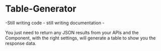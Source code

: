 # Table-Generator

-Still writing code - still writing documentation -

You just need to return any JSON results from your APIs and the Component, with the right settings, will generate a table to show you the response data.
